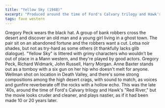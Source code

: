 ```yaml
---
title: "Yellow Sky (1948)"
excerpt: "Produced around the time of Ford's Calvary trilogy and Hawk's \"Red River,\" but the movie looks cruder and cleaner, and plays nastier, as if it had been made 10 or 20 years later."
tags: fave western
---
```

Gregory Peck wears the black hat. A group of bank robbers cross the desert and discover an old man and a young girl living in a ghost town. The pair sit on an abandoned fortune and the robbers want a cut. Lotsa noir shades, but not as try-hard as some others (it thankfully lacks glib dialogue). "Yellow Sky" is littered with grimy characters who wouldn't be out of place in a Mann western, and they're played by good actors. Gregory Peck, Richard Widmark, John Russell, Harry Morgan. Anne Baxter stands out as a tomboy with a six gun on her hip who doesn't melt for anyone. Wellman shot on location in Death Valley, and there's some strong compositions among the high desert crags, with sound to match, as voices and gunfire reverberate off the rocks with a hollow echo. This was the late '40s, around the time of Ford's Calvary trilogy and Hawk's "Red River," but the movie looks cruder and cleaner, and plays nastier, as if it  had been made 10 or 20 years later.
